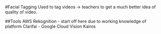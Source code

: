 #Facial Tagging
Used to tag videos -> teachers to get a much better idea of quality of video.

##Tools
AWS Rekognition - start off here due to working knowledge of platform
Clarifai - 
Google Cloud Vision
Kairos



